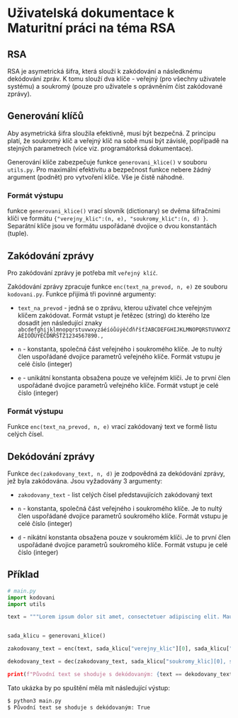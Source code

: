 # Uživatelská dokumentace k Maturitní práci na téma RSA

## RSA 

RSA je asymetrická šifra, která slouží k zakódování a následknému dekódování zpráv. K tomu slouží dva klíče - veřejný (pro všechny uživatele systému) a soukromý (pouze pro uživatele s oprávněním číst zakódované zprávy).

## Generování klíčů

Aby asymetrická šifra sloužila efektivně, musí být bezpečná. Z principu platí, že soukromý klíč a veřejný klíč na sobě musí být závislé, popřípadě na stejných parametrech (více viz. programátorksá dokumentace). 

Generování klíče zabezpečuje funkce `generovani_klice()` v souboru `utils.py`. Pro maximální efektivitu a bezpečnost funkce nebere žádný argument (podnět) pro vytvoření klíče. Vše je čistě náhodné. 

### Formát výstupu

funkce `generovani_klice()` vrací slovník (dictionary) se dvěma šifračními klíči ve formátu `{"verejny_klic":(n, e), "soukromy_klic":(n, d) }`. Separátní klíče jsou ve formátu uspořádané dvojice o dvou konstantách (tuple).

## Zakódování zprávy 

Pro zakódování zprávy je potřeba mít `veřejný klíč`. 

Zakódování zprávy zpracuje funkce `enc(text_na_prevod, n, e)` ze souboru `kodovani.py`. Funkce přijímá tři povinné argumenty: 

- `text_na_prevod` - jedná se o zprávu, kterou uživatel chce veřejným klíčem zakódovat. Formát vstupt je řetězec (string) do kterého lze dosadit jen následující znaky 
` abcdefghijklmnopqrstuvwxyzáéíóůúýěčďňřšťžABCDEFGHIJKLMNOPQRSTUVWXYZÁÉÍÓŮÚÝĚČĎŇŘŠŤŽ1234567890.,`

- `n` - konstanta, společná část veřejného i soukromého klíče. Je to nultý člen uspořádané dvojice parametrů veřejného klíče. Formát vstupu je celé číslo (integer)

- `e` - unikátní konstanta obsažena pouze ve veřejném klíči. Je to první člen uspořádané dvojice parametrů veřejného klíče. Formát vstupt je celé číslo (integer)

### Formát výstupu

Funkce `enc(text_na_prevod, n, e)` vrací zakódovaný text ve formě listu celých čísel.

## Dekódování zprávy 

Funkce `dec(zakodovany_text, n, d)` je zodpovědná za dekódování zprávy, jež byla zakódována. Jsou vyžadovány 3 argumenty:

- `zakodovany_text` - list celých čísel představujících zakódovaný text

- `n` - konstanta, společná část veřejného i soukromého klíče. Je to nultý člen uspořádané dvojice parametrů soukromého klíče. Formát vstupu je celé číslo (integer)

- `d` - nikátní konstanta obsažena pouze v soukromém klíči. Je to první člen uspořádané dvojice parametrů soukromého klíče. Formát vstupu je celé číslo (integer)


## Příklad 

```python
# main.py
import kodovani
import utils 

text = """Lorem ipsum dolor sit amet, consectetuer adipiscing elit. Mauris tincidunt sem sed arcu. Aliquam in lorem sit amet leo accumsan lacinia. Vivamus porttitor turpis ac leo. Nullam feugiat, turpis at pulvinar vulputate, erat libero tristique tellus, nec bibendum odio risus sit amet ante. Curabitur bibendum justo non orci. Mauris dolor felis, sagittis at, luctus sed, aliquam non, tellus. Nullam eget nisl. Maecenas libero. Sed ut perspiciatis unde omnis iste natus error sit voluptatem accusantium doloremque laudantium, totam rem aperiam, eaque ipsa quae ab illo"""


sada_klicu = generovani_klice()

zakodovany_text = enc(text, sada_klicu["verejny_klic"][0], sada_klicu["verejny_klic"][1])

dekodovany_text = dec(zakodovany_text, sada_klicu["soukromy_klic][0], sada_klicu["soukromy_klic"][1])

print(f"Původní text se shoduje s dekódovaným: {text == dekodovany_text}")
```

Tato ukázka by po spuštění měla mít následující výstup:

```bash 
$ python3 main.py
$ Původní text se shoduje s dekódovaným: True
```
